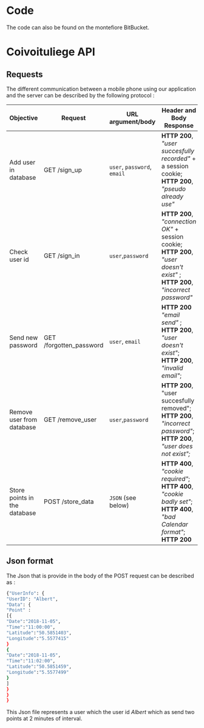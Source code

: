# Code 

The code can also be found on the montefiore BitBucket.

# Coivoituliege API
## Requests

The different communication between a mobile phone using our application and the server can be described by the following protocol : 

| Objective | Request | URL argument/body | Header and Body Response |
| ------ | ------ | ------ | ------ |
|Add user in database | GET /sign_up |    `user`, `password`, `email` |  **HTTP 200**, *"user succesfully recorded"* + a session cookie; <br> **HTTP 200**, *"pseudo already use"*    |
| Check user id    |    GET /sign_in    |    `user`,`password` |    **HTTP 200**, *"connection OK"* + session cookie; <br> **HTTP 200**, *"user doesn't exist"* ;<br> **HTTP 200**, *"incorrect password"*    |
| Send new password    |    GET /forgotten_password    |`user`, `email`|**HTTP 200** *"email send"* ; <br>**HTTP 200**, *"user doesn't exist"*; <br>**HTTP 200**, *"invalid email"*;    |
| Remove user from database| GET /remove_user|`user`,`password`|**HTTP 200**, "user succesfully removed"; <br> **HTTP 200**, *"incorrect password"*;<br> **HTTP 200**, *"user does not exist";*|
| Store points in the database |POST /store_data |`JSON` (see below) |**HTTP 400**, *"cookie required"*; <br>**HTTP 400**, *"cookie badly set"*;<br> **HTTP 400**, *"bad Calendar format"*; <br>**HTTP 200**
## Json format
The Json that is provide in the body of the POST request can be described as : 
```sh
{"UserInfo": {
"UserID": "Albert",
"Data": {
"Point" : 
[{
"Date":"2018-11-05",
"Time":"11:00:00",
"Latitude":"50.5851403",
"Longitude":"5.5577415"
}
{  
"Date":"2018-11-05",
"Time":"11:02:00",
"Latitude":"50.5851459",
"Longitude":"5.5577499"
}
]
}
}
}
```
This Json file represents a user which the user id *Albert* which as send two points at 2 minutes of interval.

